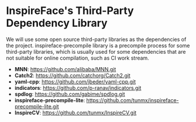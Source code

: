 # InspireFace's Third-Party Dependency Library

We will use some open source third-party libraries as the dependencies of the project. inspireface-precompile library is a precompile process for some third-party libraries, which is usually used for some dependencies that are not suitable for online compilation, such as CI work stream.

- **MNN**: https://github.com/alibaba/MNN.git
- **Catch2**: https://github.com/catchorg/Catch2.git
- **yaml-cpp**: https://github.com/jbeder/yaml-cpp.git
- **indicators**: https://github.com/p-ranav/indicators.git
- **spdlog**: https://github.com/gabime/spdlog.git
- **inspireface-precompile-lite**: https://github.com/tunmx/inspireface-precompile-lite.git
- **InspireCV**: https://github.com/tunmx/InspireCV.git